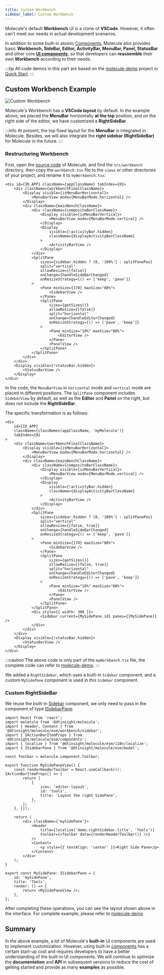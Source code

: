 ```yaml
---
title: Custom Workbench
sidebar_label: Custom Workbench
---
```


Molecule's default **Workbench** UI is a clone of **VSCode**. However, it often can't meet our needs in actual development scenarios.

In addition to some built-in atomic [Components](../api/namespaces/molecule.component), Molecule also provides basic **Workbench, SideBar, Editor, ActivityBar, MenuBar, Panel, StatusBar** and other core [**UI components**](../guides/extend-workbench), so that developers can **reassemble** their own **Workbench** according to their needs.

:::tip
All code demos in this part are based on the [molecule-demo](https://github.com/DTStack/molecule-examples/tree/main/packages/molecule-demo) project in [Quick Start](../quick-start).
:::

## Custom Workbench Example

![Custom Workbench](/img/advanced/custom-workbench.png)

Molecule's Workbench has a **VSCode layout** by default. In the example above, we placed the **MenuBar** horizontally **at the top** position, and on the right side of the editor, we have customized a **RightSideBar**.

:::info
At present, the top fixed layout for the **MenuBar** is integrated in Molecule. Besides, we will also integrate the **right sidebar (RightSideBar)** for Molecule in the future.
:::

### Restructuring Workbench

First, open the [source code](https://github.com/DTStack/molecule) of Molecule, and find the `src/workbench` directory, then copy the `workbench.tsx` file to the `views` or other directories of your project, and rename it to `myWorkbench.tsx`:

```tsx
<div id={ID_APP} className={appClassName} tabIndex={0}>
    <div className={workbenchFinalClassName}>
        <Display visible={isMenuBarHorizontal}>
            <MenuBarView mode={MenuBarMode.horizontal} />
        </Display>
        <div className={mainBenchClassName}>
            <div className={compositeBarClassName}>
                <Display visible={isMenuBarVertical}>
                    <MenuBarView mode={MenuBarMode.vertical} />
                </Display>
                <Display
                    visible={!activityBar.hidden}
                    className={displayActivityBarClassName}
                >
                    <ActivityBarView />
                </Display>
            </div>
            <SplitPane
                sizes={sidebar.hidden ? [0, '100%'] : splitPanePos}
                split="vertical"
                allowResize={[false]}
                onChange={handleSideBarChanged}
                onResizeStrategy={() => ['keep', 'pave']}
            >
                <Pane minSize={170} maxSize="80%">
                    <SidebarView />
                </Pane>
                <SplitPane
                    sizes={getSizes()}
                    allowResize={[false]}
                    split="horizontal"
                    onChange={handleEditorChanged}
                    onResizeStrategy={() => ['pave', 'keep']}
                >
                    <Pane minSize="10%" maxSize="80%">
                        <EditorView />
                    </Pane>
                    <PanelView />
                </SplitPane>
            </SplitPane>
        </div>
    </div>
    <Display visible={!statusBar.hidden}>
        <StatusBarView />
    </Display>
</div>
```

In the code, the `MenuBarView` in `horizontal` mode and `vertical` mode are placed in different positions. The `SplitPane` component includes `SidebarView` by default, as well as the **Editor** and **Panel** on the right, but does not include the **RightSideBar**.

The specific transformation is as follows:

```tsx title="/src/views/myWorkbench.tsx"
<div
    id={ID_APP}
    className={classNames(appClassName, 'myMolecule')}
    tabIndex={0}
>
    <div className={workbenchFinalClassName}>
        <Display visible={isMenuBarHorizontal}>
            <MenuBarView mode={MenuBarMode.horizontal} />
        </Display>
        <div className={mainBenchClassName}>
            <div className={compositeBarClassName}>
                <Display visible={isMenuBarVertical}>
                    <MenuBarView mode={MenuBarMode.vertical} />
                </Display>
                <Display
                    visible={!activityBar.hidden}
                    className={displayActivityBarClassName}
                >
                    <ActivityBarView />
                </Display>
            </div>
            <SplitPane
                sizes={sidebar.hidden ? [0, '100%'] : splitPanePos}
                split="vertical"
                allowResize={[false, true]}
                onChange={handleSideBarChanged}
                onResizeStrategy={() => ['keep', 'pave']}
            >
                <Pane minSize={170} maxSize="80%">
                    <SidebarView />
                </Pane>
                <SplitPane
                    sizes={getSizes()}
                    allowResize={[false, true]}
                    split="horizontal"
                    onChange={handleEditorChanged}
                    onResizeStrategy={() => ['pave', 'keep']}
                >
                    <Pane minSize="10%" maxSize="80%">
                        <EditorView />
                    </Pane>
                    <PanelView />
                </SplitPane>
            </SplitPane>
            <div style={{ width: 300 }}>
                <Sidebar current={MySidePane.id} panes={[MySidePane]} />
            </div>
        </div>
    </div>
    <Display visible={!statusBar.hidden}>
        <StatusBarView />
    </Display>
</div>
```

:::caution
The above code is only part of the `myWorkbench.tsx` file, the complete code can refer to [molecule-demo](https://github.com/DTStack/molecule-examples/tree/main/packages/molecule-demo/src/views/myWorkbench.tsx).
:::

We added a `RightSidebar`, which uses a built-in `Sidebar` component, and a custom `MySidePane` component is used in this `Sidebar` component.

### Custom RightSideBar

We reuse the built-in [Sidebar](../api/namespaces/molecule#sidebar-1) component, we only need to pass in the component of type [ISidebarPane](../api/interfaces/molecule.model.ISidebarPane):

```tsx title="/src/views/mySidePane.tsx"
import React from 'react';
import molecule from '@dtinsight/molecule';
import { Header, Content } from '@dtinsight/molecule/esm/workbench/sidebar';
import { IActionBarItemProps } from '@dtinsight/molecule/esm/components';
import { localize } from '@dtinsight/molecule/esm/i18n/localize';
import { ISidebarPane } from '@dtinsight/molecule/esm/model';

const Toolbar = molecule.component.Toolbar;

export function MySidePaneView() {
    const renderHeaderToolbar = React.useCallback((): IActionBarItemProps[] => {
        return [
            {
                icon: 'editor-layout',
                id: 'tools',
                title: 'Layout the right SidePane',
            },
        ];
    }, []);

    return (
        <div className={'mySidePane'}>
            <Header
                title={localize('demo.rightSidebar.title', 'Tools')}
                toolbar={<Toolbar data={renderHeaderToolbar()} />}
            />
            <Content>
                <p style={{ textAlign: 'center' }}>Right Side Pane</p>
            </Content>
        </div>
    );
}

export const MySidePane: ISidebarPane = {
    id: 'mySidePane',
    title: 'Tools',
    render: () => {
        return <MySidePaneView />;
    },
};
```

After completing these operations, you can see the layout shown above in the interface. For complete example, please refer to [molecule-demo](https://github.com/DTStack/molecule-examples/tree/main/packages/molecule-demo)

## Summary

In the above example, a lot of Molecule's **built-in** UI components are used to implement customization. However, using built-in [components](../api/namespaces/molecule.component) has a certain start-up cost and requires developers to have a better understanding of the built-in UI components. We will continue to optimize the **documentation** and **API** in subsequent versions to reduce the cost of getting started and provide as many **examples** as possible.
